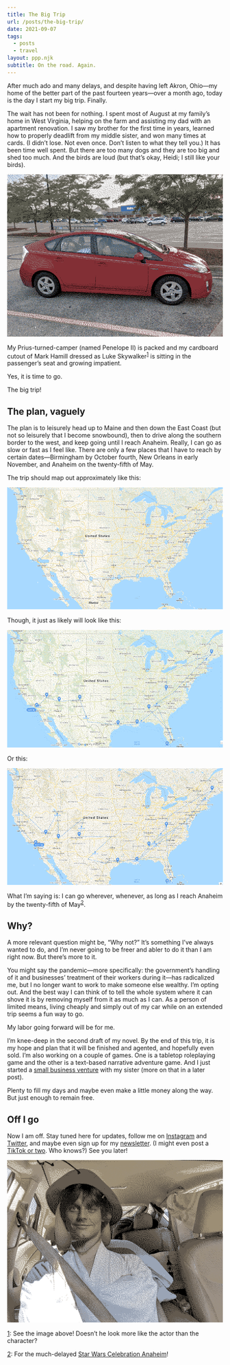 ```yaml
---
title: The Big Trip
url: /posts/the-big-trip/
date: 2021-09-07
tags:
  - posts
  - travel
layout: ppp.njk
subtitle: On the road. Again.
---
```


After much ado and many delays, and despite having left Akron, Ohio—my home of the better part of the past fourteen years—over a month ago, today is the day I start my big trip. Finally.

The wait has not been for nothing. I spent most of August at my family’s home in West Virginia, helping on the farm and assisting my dad with an apartment renovation. I saw my brother for the first time in years, learned how to properly deadlift from my middle sister, and won many times at cards. (I didn’t lose. Not even once. Don’t listen to what they tell you.) It has been time well spent. But there are too many dogs and they are too big and shed too much. And the birds are loud (but that’s okay, Heidi; I still like your birds).

![Penelope II as she sat on my first and only night sleeping in her during this trip so far.](/images/_Penelope.png)

My Prius-turned-camper (named Penelope II) is packed and my cardboard cutout of Mark Hamill dressed as Luke Skywalker<sup><a href=#1down id="1up">1</a></sup> is sitting in the passenger’s seat and growing impatient.

Yes, it is time to go.

The big trip!

## The plan, vaguely

The plan is to leisurely head up to Maine and then down the East Coast (but not so leisurely that I become snowbound), then to drive along the southern border to the west, and keep going until I reach Anaheim. Really, I can go as slow or fast as I feel like. There are only a few places that I have to reach by certain dates—Birmingham by October fourth, New Orleans in early November, and Anaheim on the twenty-fifth of May.

The trip should map out approximately like this:

![](/images/_USA.png)

Though, it just as likely will look like this:

![](/images/_USA2.png)

Or this:

![](/images/_USA3.png)

What I’m saying is: I can go wherever, whenever, as long as I reach Anaheim by the twenty-fifth of May<sup><a href=#2down id="2up">2</a></sup>.

## Why?

A more relevant question might be, “Why not?” It’s something I’ve always wanted to do, and I’m never going to be freer and abler to do it than I am right now. But there’s more to it.

You might say the pandemic—more specifically: the government’s handling of it and businesses’ treatment of their workers during it—has radicalized me, but I no longer want to work to make someone else wealthy. I’m opting out. And the best way I can think of to tell the whole system where it can shove it is by removing myself from it as much as I can. As a person of limited means, living cheaply and simply out of my car while on an extended trip seems a fun way to go.

My labor going forward will be for me.

I’m knee-deep in the second draft of my novel. By the end of this trip, it is my hope and plan that it will be finished and agented, and hopefully even sold. I’m also working on a couple of games. One is a tabletop roleplaying game and the other is a text-based narrative adventure game. And I just started a [small business venture](https://www.stringtheory.supply/) with my sister (more on that in a later post).  

Plenty to fill my days and maybe even make a little money along the way. But just enough to remain free.

## Off I go

Now I am off. Stay tuned here for updates, follow me on [Instagram](https://instagram.com/jacobdensford/) and [Twitter](https://twitter.com/jacobdensford/), and maybe even sign up for my [newsletter](https://buttondown.email/jacobdensford). (I might even post a [TikTok or two](https://www.tiktok.com/@jacobdensford). Who knows?) See you later!

![](/images/_Mark.png "Testing this feature.")

<footer>

<a href=#1up id="1down">1</a>: See the image above! Doesn’t he look more like the actor than the character?

<a href=#2up id="2down">2</a>: For the much-delayed [Star Wars Celebration Anaheim](https://www.starwarscelebration.com/en-us/home/announcement.html)!

</footer>
